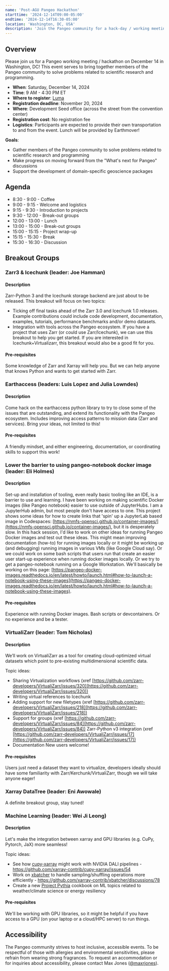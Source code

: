 ```yaml
---
name: 'Post-AGU Pangeo Hackathon'
starttime: '2024-12-14T09:00-05:00'
endtime: '2024-12-14T16:30-05:00'
location: 'Washington, DC, USA'
description: 'Join the Pangeo community for a hack-day / working meeting after AGU 2024'
---
```


## Overview

Please join us for a Pangeo working meeting / hackathon on December 14 in Washington, DC! This event serves to bring together members of the Pangeo community to solve problems related to scientific research and programming.

- **When**: Saturday, December 14, 2024
- **Time**: 9 AM - 4:30 PM ET
- **Where to register**: [Luma](https://lu.ma/8mj6f3qn)
- **Registration deadline**: November 20, 2024
- **Where**: Development Seed office (across the street from the convention center)
- **Registration cost**: No registration fee
- **Logistics**: Participants are expected to provide their own transportation to and from the event. Lunch will be provided by Earthmover!

**Goals**:

- Gather members of the Pangeo community to solve problems related to scientific research and programming
- Make progress on moving forward from the "What's next for Pangeo" discussions
- Support the development of domain-specific geoscience packages

## Agenda

- 8:30 - 9:00 - Coffee
- 9:00 - 9:15 - Welcome and logistics
- 9:15 - 9:30 - Introduction to projects
- 9:30 - 12:00 - Break-out groups
- 12:00 - 13:00 - Lunch
- 13:00 - 15:00 - Break-out groups
- 15:00 - 15:15 - Project wrap-up
- 15:15 - 15:30 - Break
- 15:30 - 16:30 - Discussion

## Breakout Groups

### Zarr3 & Icechunk (leader: Joe Hamman)

#### Description

Zarr-Python 3 and the Icechunk storage backend are just about to be released. This breakout will focus on two topics:

- Ticking off final tasks ahead of the Zarr 3.0 and Icechunk 1.0 releases. Example contributions could include code development, documentation, examples, tutorials, performance benchmarks and/or demo datasets.
- Integration with tools across the Pangeo ecosystem. If you have a project that uses Zarr (or could use Zarr/Icechunk), we can use this breakout to help you get started. If you are interested in Icechunk+Virtualizarr, this breakout would also be a good fit for you.

#### Pre-requisites

Some knowledge of Zarr and Xarray will help you. But we can help anyone that knows Python and wants to get started with Zarr.

### Earthaccess (leaders: Luis Lopez and Julia Lowndes)

#### Description

Come hack on the earthaccess python library to try to close some of the issues that are outstanding, and extend its functionality with the Pangeo ecosystem. Includes improving access patterns to mission data (Zarr and services). Bring your ideas, not limited to this!

#### Pre-requisites

A friendly mindset, and either engineering, documentation, or coordinating skills to support this work!

### Lower the barrier to using pangeo-notebook docker image (leader: Eli Holmes)

#### Description

Set-up and installation of tooling, even really basic tooling like an IDE, is a barrier to use and learning. I have been working on making scientific Docker images (like Pangeo notebook) easier to use outside of JupyterHubs. I am a JupyterHub admin, but most people don't have access to one. This project shows some ideas for how to create links that 'spin' up a JupyterLab based image in Codespaces: [https://nmfs-opensci.github.io/container-images/](https://nmfs-opensci.github.io/container-images/), but it is desperately slow. In this hack session, I'd like to work on other ideas for running Pangeo Docker images and test out these ideas. This might mean improving documentation (how-to) for running images locally or it might be working up (and debugging) running images in various VMs (like Google Cloud say). Or we could work on some bash scripts that users run that create an easier user start-up experience when running docker images locally. Or we try to get a pangeo-notebook running on a Google Workstation. We'll basically be working on this page: [https://pangeo-docker-images.readthedocs.io/en/latest/howto/launch.html#how-to-launch-a-notebook-using-these-images](https://pangeo-docker-images.readthedocs.io/en/latest/howto/launch.html#how-to-launch-a-notebook-using-these-images).

#### Pre-requisites

Experience with running Docker images. Bash scripts or devcontainers. Or no experience and be a tester.

### VirtualiZarr (leader: Tom Nicholas)

#### Description

We’ll work on VirtualiZarr as a tool for creating cloud-optimized virtual datasets which point to pre-existing multidimensional scientific data.

Topic ideas:

- Sharing Virtualization workflows (xref [https://github.com/zarr-developers/VirtualiZarr/issues/320](https://github.com/zarr-developers/VirtualiZarr/issues/320))
- Writing virtual references to Icechunk
- Adding support for new filetypes (xref [https://github.com/zarr-developers/VirtualiZarr/issues/218](https://github.com/zarr-developers/VirtualiZarr/issues/218))
- Support for groups (xref [https://github.com/zarr-developers/VirtualiZarr/issues/84](https://github.com/zarr-developers/VirtualiZarr/issues/84))
  Zarr-Python v3 integration (xref [https://github.com/zarr-developers/VirtualiZarr/issues/17](https://github.com/zarr-developers/VirtualiZarr/issues/17))
- Documentation
  New users welcome!

#### Pre-requisites

Users just need a dataset they want to virtualize, developers ideally should have some familiarity with Zarr/Kerchunk/VirtualiZarr, though we will take anyone eager!

### Xarray DataTree (leader: Eni Awowale)

A definite breakout group, stay tuned!

### Machine Learning (leader: Wei Ji Leong)

#### Description

Let's make the integration between xarray and GPU libraries (e.g. CuPy, Pytorch, JaX) more seamless! 

Topic ideas:

- See how [cupy-xarray](https://github.com/xarray-contrib/cupy-xarray) might work with NVIDIA DALI pipelines - https://github.com/xarray-contrib/cupy-xarray/issues/54
- Work on [xbatcher](https://github.com/xarray-contrib/xbatcher/issues) to handle sampling/shuffling operations more efficiently - https://github.com/xarray-contrib/xbatcher/discussions/78
- Create a new [Project Pythia](https://github.com/ProjectPythia) cookbook on ML topics related to weather/climate science or energy resiliency

#### Pre-requisites

We'll be working with GPU libraries, so it might be helpful if you have access to a GPU (on your laptop or a cloud/HPC server) to run things.

## Accessibility

The Pangeo community strives to host inclusive, accessible events. To be respectful of those with allergies and environmental sensitivities, please refrain from wearing strong fragrances. To request an accommodation or for inquiries about accessibility, please contact Max Jones ([@maxrjones](https://discourse.pangeo.io/u/maxrjones)).
